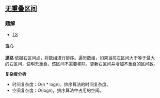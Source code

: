 ## [无重叠区间](https://leetcode-cn.com/problems/non-overlapping-intervals/)
### 题解
+ [TS](../../ts/512/435.ts)
 
#### 贪心
**思路**
依据右区间点，将数组进行排序。遍历数组，如果当前左区间大于等于最大的右区间，说明无重叠，该区间不需要移除，更新右区间并增加不重叠的区间数。

**复杂度分析**
+ 时间复杂度：O(n * logn)，排序算法的时间复杂度。
+ 空间复杂度：O(logn)，排序算法中占用的空间。
